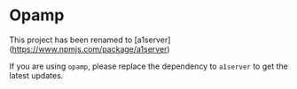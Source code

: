 # Opamp

This project has been renamed to [a1server] (https://www.npmjs.com/package/a1server)

If you are using `opamp`, please replace the dependency to `a1server` to get the latest updates.
